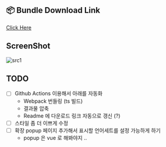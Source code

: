 ## 📦 Bundle Download Link

[Click Here](83533433)
## ScreenShot

![src1](https://user-images.githubusercontent.com/32691296/73776080-7a5b6f80-47ca-11ea-9a40-992fb06eefe0.png)

## TODO

- [ ] Github Actions 이용해서 아래를 자동화
  - Webpack 번들링 (ts 빌드)
  - 결과물 압축
  - Readme 에 다운로드 링크 자동으로 갱신 (?)
- [ ] 스타일 좀 더 이쁘게 수정
- [ ] 확장 popup 페이지 추가해서 표시할 언어세트를 설정 가능하게 하기
  - popup 은 vue 로 해봐야지 ..
